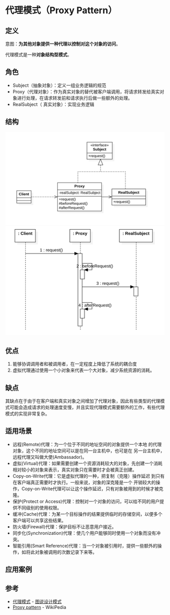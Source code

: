 # 代理模式（Proxy Pattern）

## 定义

 意图：**为其他对象提供一种代理以控制对这个对象的访问**。

代理模式是一种**对象结构型模式**。



## 角色

- Subject（抽象对象）：定义一组业务逻辑的规范
- Proxy（代理对象）：作为真实对象的替代被客户端调用，将请求转发给真实对象进行处理，在请求转发前和请求执行后做一些额外的处理。
- RealSubject（ 真实对象）：实现业务逻辑

## 结构

<img src="../assets/ProxyPattern/image-20200630104444635.png" alt="image-20200630104444635" style="zoom:50%;" />

<img src="../assets/ProxyPattern/image-20200630101352534.png" alt="SequenceDiagram" style="zoom:50%;" />

## 优点

1. 能够协调调用者和被调用者，在一定程度上降低了系统的耦合度
2. 虚拟代理通过使用一个小对象来代表一个大对象，减少系统资源的消耗。

## 缺点

其缺点在于由于在客户端和真实对象之间增加了代理对象，因此有些类型的代理模式可能会造成请求的处理速度变慢，并且实现代理模式需要额外的工作，有些代理模式的实现非常复杂。

## 适用场景

- 远程(Remote)代理：为一个位于不同的地址空间的对象提供一个本地 的代理对象，这个不同的地址空间可以是在同一台主机中，也可是在 另一台主机中，远程代理又叫做大使(Ambassador)。
- 虚拟(Virtual)代理：如果需要创建一个资源消耗较大的对象，先创建一个消耗相对较小的对象来表示，真实对象只在需要时才会被真正创建。
- Copy-on-Write代理：它是虚拟代理的一种，把复制（克隆）操作延迟 到只有在客户端真正需要时才执行。一般来说，对象的深克隆是一个 开销较大的操作，Copy-on-Write代理可以让这个操作延迟，只有对象被用到的时候才被克隆。
- 保护(Protect or Access)代理：控制对一个对象的访问，可以给不同的用户提供不同级别的使用权限。
- 缓冲(Cache)代理：为某一个目标操作的结果提供临时的存储空间，以便多个客户端可以共享这些结果。
- 防火墙(Firewall)代理：保护目标不让恶意用户接近。
- 同步化(Synchronization)代理：使几个用户能够同时使用一个对象而没有冲突。
- 智能引用(Smart Reference)代理：当一个对象被引用时，提供一些额外的操作，如将此对象被调用的次数记录下来等。

## 应用案例

## 参考

- [代理模式](https://design-patterns.readthedocs.io/zh_CN/latest/structural_patterns/proxy.html#id16) - [图说设计模式](https://github.com/me115/design_patterns)
- [Proxy pattern](https://en.wikipedia.org/wiki/Proxy_pattern#UML_class_and_sequence_diagram) - WikiPedia


